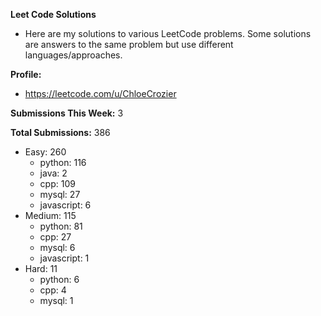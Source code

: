 **Leet Code Solutions**

- Here are my solutions to various LeetCode problems. Some solutions are answers to the same problem but use different languages/approaches.

**Profile:**

- https://leetcode.com/u/ChloeCrozier

**Submissions This Week:** 3

**Total Submissions:** 386
- Easy: 260
  - python: 116
  - java: 2
  - cpp: 109
  - mysql: 27
  - javascript: 6
- Medium: 115
  - python: 81
  - cpp: 27
  - mysql: 6
  - javascript: 1
- Hard: 11
  - python: 6
  - cpp: 4
  - mysql: 1
